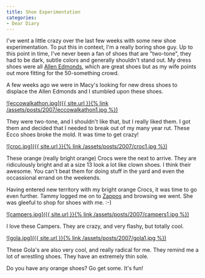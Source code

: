 ```yaml
---
title: Shoe Experimentation
categories:
- Dear Diary
---
```


I've went a little crazy over the last few weeks with some new shoe experimentation. To put this in context, I'm a really boring shoe guy. Up to this point in time, I've never been a fan of shoes that are "two-tone", they had to be dark, subtle colors and generally shouldn't stand out. My dress shoes were all [Allen Edmonds](http://www.allenedmonds.com/), which are great shoes but as my wife points out more fitting for the 50-something crowd.

A few weeks ago we were in Macy's looking for new dress shoes to displace the Allen Edmonds and I stumbled upon these shoes.

[![eccowalkathon.jpg]({{ site.url }}{% link /assets/posts/2007/eccowalkathon1.jpg %})](http://www.zappos.com/n/p/dp/5014934/c/126.html)

They were two-tone, and I shouldn't like that, but I really liked them. I got them and decided that I needed to break out of my many year rut. These Ecco shoes broke the mold. It was time to get crazy!
<!-- more -->

[![croc.jpg]({{ site.url }}{% link /assets/posts/2007/croc1.jpg %})](http://www.crocs.com/)

These orange (really bright orange) Crocs were the next to arrive. They are ridiculously bright and at a size 13 look a lot like clown shoes. I think their awesome. You can't beat them for doing stuff in the yard and even the occassional errand on the weekends.

Having entered new territory with my bright orange Crocs, it was time to go even further. Tammy logged me on to [Zappos](http://www.zappos.com/) and browsing we went. She was gleeful to shop for shoes with me. :-)

[![campers.jpg]({{ site.url }}{% link /assets/posts/2007/campers1.jpg %})](http://www.zappos.com/n/p/p/7286329/c/401.html)

I love these Campers. They are crazy, and very flashy, but totally cool.

[![gola.jpg]({{ site.url }}{% link /assets/posts/2007/gola1.jpg %})](http://www.zappos.com/n/p/p/7149880/c/76361.html)

These Gola's are also very cool, and really radical for me. They remind me a lot of wrestling shoes. They have an extremely thin sole.

Do you have any orange shoes? Go get some. It's fun!
